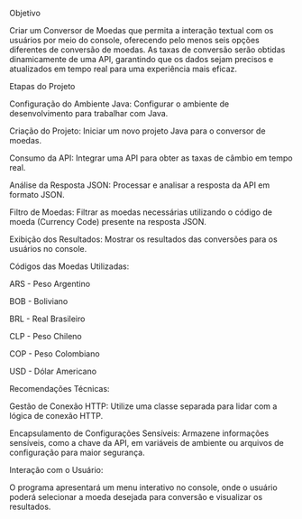Objetivo

Criar um Conversor de Moedas que permita a interação textual com os usuários por meio do console, oferecendo pelo menos seis opções diferentes de conversão de moedas. As taxas de conversão serão obtidas dinamicamente de uma API, garantindo que os dados sejam precisos e atualizados em tempo real para uma experiência mais eficaz.

Etapas do Projeto

Configuração do Ambiente Java: Configurar o ambiente de desenvolvimento para trabalhar com Java.

Criação do Projeto: Iniciar um novo projeto Java para o conversor de moedas.

Consumo da API: Integrar uma API para obter as taxas de câmbio em tempo real.

Análise da Resposta JSON: Processar e analisar a resposta da API em formato JSON.

Filtro de Moedas: Filtrar as moedas necessárias utilizando o código de moeda (Currency Code) presente na resposta JSON.

Exibição dos Resultados: Mostrar os resultados das conversões para os usuários no console.

Códigos das Moedas Utilizadas:

ARS - Peso Argentino

BOB - Boliviano

BRL - Real Brasileiro

CLP - Peso Chileno

COP - Peso Colombiano

USD - Dólar Americano

Recomendações Técnicas:

Gestão de Conexão HTTP: Utilize uma classe separada para lidar com a lógica de conexão HTTP.

Encapsulamento de Configurações Sensíveis: Armazene informações sensíveis, como a chave da API, em variáveis de ambiente ou arquivos de configuração para maior segurança.

Interação com o Usuário:

O programa apresentará um menu interativo no console, onde o usuário poderá selecionar a moeda desejada para conversão e visualizar os resultados.

